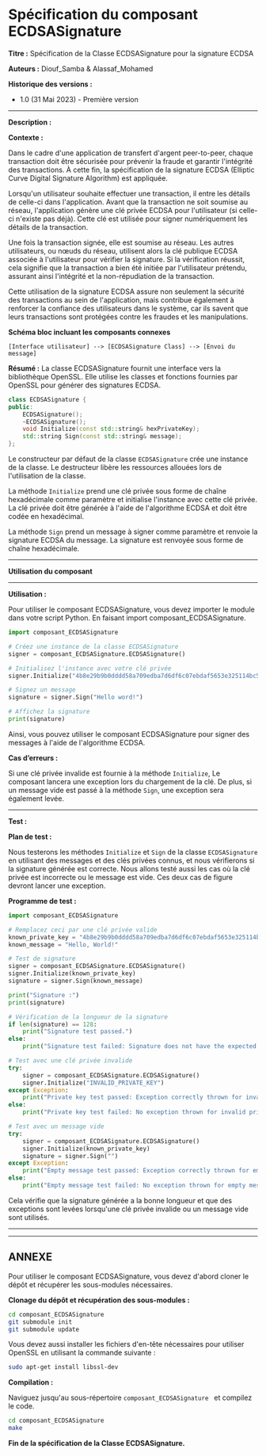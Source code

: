 # Spécification du composant ECDSASignature

**Titre :** Spécification de la Classe ECDSASignature pour la signature ECDSA

**Auteurs :** Diouf_Samba & Alassaf_Mohamed

**Historique des versions :**

- 1.0 (31 Mai 2023) - Première version

---

**Description :**

**Contexte :**

Dans le cadre d'une application de transfert d'argent peer-to-peer, chaque transaction doit être sécurisée pour prévenir la fraude et garantir l'intégrité des transactions. À cette fin, la spécification de la signature ECDSA (Elliptic Curve Digital Signature Algorithm) est appliquée.

Lorsqu'un utilisateur souhaite effectuer une transaction, il entre les détails de celle-ci dans l'application. Avant que la transaction ne soit soumise au réseau, l'application génère une clé privée ECDSA pour l'utilisateur (si celle-ci n'existe pas déjà). Cette clé est utilisée pour signer numériquement les détails de la transaction.

Une fois la transaction signée, elle est soumise au réseau. Les autres utilisateurs, ou nœuds du réseau, utilisent alors la clé publique ECDSA associée à l'utilisateur pour vérifier la signature. Si la vérification réussit, cela signifie que la transaction a bien été initiée par l'utilisateur prétendu, assurant ainsi l'intégrité et la non-répudiation de la transaction.

Cette utilisation de la signature ECDSA assure non seulement la sécurité des transactions au sein de l'application, mais contribue également à renforcer la confiance des utilisateurs dans le système, car ils savent que leurs transactions sont protégées contre les fraudes et les manipulations.

**Schéma bloc incluant les composants connexes**

```
[Interface utilisateur] --> [ECDSASignature Class] --> [Envoi du message]
```

**Résumé :**
La classe ECDSASignature fournit une interface vers la bibliothèque OpenSSL. Elle utilise les classes et fonctions fournies par OpenSSL pour générer des signatures ECDSA.

```cpp
class ECDSASignature {
public:
    ECDSASignature();
    ~ECDSASignature();
    void Initialize(const std::string& hexPrivateKey);
    std::string Sign(const std::string& message);
};
```

Le constructeur par défaut de la classe `ECDSASignature` crée une instance de la classe. Le destructeur libère les ressources allouées lors de l'utilisation de la classe.

La méthode `Initialize` prend une clé privée sous forme de chaîne hexadécimale comme paramètre et initialise l'instance avec cette clé privée. La clé privée doit être générée à l'aide de l'algorithme ECDSA et doit être codée en hexadécimal.

La méthode `Sign` prend un message à signer comme paramètre et renvoie la signature ECDSA du message. La signature est renvoyée sous forme de chaîne hexadécimale.

---

**Utilisation du composant**

---



**Utilisation :**

Pour utiliser le composant ECDSASignature, vous devez importer le module dans votre script Python. En faisant import composant_ECDSASignature.
 

```python
import composant_ECDSASignature

# Créez une instance de la classe ECDSASignature
signer = composant_ECDSASignature.ECDSASignature()

# Initialisez l'instance avec votre clé privée
signer.Initialize("4b8e29b9b0dddd58a709edba7d6df6c07ebdaf5653e325114bc5318c238f87f0")

# Signez un message
signature = signer.Sign("Hello word!")

# Affichez la signature
print(signature)
```
Ainsi, vous pouvez utiliser le composant ECDSASignature pour signer des messages à l'aide de l'algorithme ECDSA.



**Cas d’erreurs :**

Si une clé privée invalide est fournie à la méthode `Initialize`, Le composant lancera une exception lors du chargement de la clé. De plus, si un message vide est passé à la méthode `Sign`, une exception sera également levée.

---

**Test :**

**Plan de test :**

Nous testerons les méthodes `Initialize` et `Sign` de la classe `ECDSASignature` en utilisant des messages et des clés privées connus, et nous vérifierons si la signature générée est correcte.
Nous allons testé aussi les cas où la clé privée est incorrecte ou le message est vide. Ces deux cas de figure devront lancer une exception.

**Programme de test :**

```python
import composant_ECDSASignature

# Remplacez ceci par une clé privée valide
known_private_key = "4b8e29b9b0dddd58a709edba7d6df6c07ebdaf5653e325114bc5318c238f87f0"
known_message = "Hello, World!"

# Test de signature
signer = composant_ECDSASignature.ECDSASignature()
signer.Initialize(known_private_key)
signature = signer.Sign(known_message)

print("Signature :")
print(signature)

# Vérification de la longueur de la signature
if len(signature) == 128:
    print("Signature test passed.")
else:
    print("Signature test failed: Signature does not have the expected length.")

# Test avec une clé privée invalide
try:
    signer = composant_ECDSASignature.ECDSASignature()
    signer.Initialize("INVALID_PRIVATE_KEY")
except Exception:
    print("Private key test passed: Exception correctly thrown for invalid private key.")
else:
    print("Private key test failed: No exception thrown for invalid private key.")

# Test avec un message vide
try:
    signer = composant_ECDSASignature.ECDSASignature()
    signer.Initialize(known_private_key)
    signature = signer.Sign("")
except Exception:
    print("Empty message test passed: Exception correctly thrown for empty message.")
else:
    print("Empty message test failed: No exception thrown for empty message.")

```

Cela vérifie que la signature générée a la bonne longueur et que des exceptions sont levées lorsqu'une clé privée invalide ou un message vide sont utilisés.

---


---
ANNEXE
---
Pour utiliser le composant ECDSASignature, vous devez d'abord cloner le dépôt et récupérer les sous-modules nécessaires.

**Clonage du dépôt et récupération des sous-modules :**

```bash
cd composant_ECDSASignature 
git submodule init
git submodule update
```
Vous devez aussi installer les fichiers d'en-tête nécessaires pour utiliser OpenSSL en utilisant la commande suivante :

```bash
sudo apt-get install libssl-dev
```

**Compilation :**

Naviguez jusqu'au sous-répertoire `composant_ECDSASignature ` et compilez le code.

```bash
cd composant_ECDSASignature 
make
```

**Fin de la spécification de la Classe ECDSASignature.**
